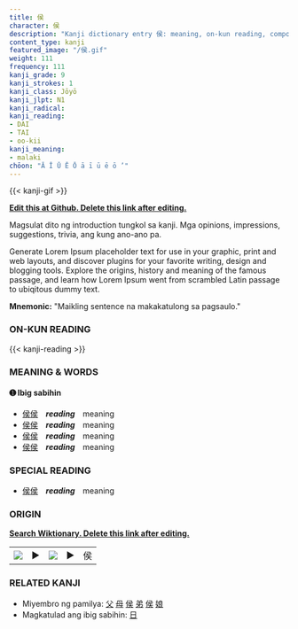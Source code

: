 ```yaml
---
title: 侯
character: 侯
description: "Kanji dictionary entry 侯: meaning, on-kun reading, compounds, origin, related kanji"
content_type: kanji
featured_image: "/侯.gif"
weight: 111
frequency: 111
kanji_grade: 9
kanji_strokes: 1
kanji_class: Jōyō
kanji_jlpt: N1
kanji_radical: 
kanji_reading: 
- DAI
- TAI
- oo-kii
kanji_meaning:
- malaki
chōon: "Ā Ī Ū Ē Ō ā ī ū ē ō ’"
---
```

[//]: # (Don't edit the line below. Kanji animated GIF code is automatically generated.)
{{< kanji-gif >}}

[//]: # (Edit below this line.)

**[Edit this at Github. Delete this link after editing.](https://github.com/tim0g/tim/tree/main/content/kanji/侯/index.md)**

Magsulat dito ng introduction tungkol sa kanji. Mga opinions, impressions, suggestions, trivia, ang kung ano-ano pa.

Generate Lorem Ipsum placeholder text for use in your graphic, print and web layouts, and discover plugins for your favorite writing, design and blogging tools. Explore the origins, history and meaning of the famous passage, and learn how Lorem Ipsum went from scrambled Latin passage to ubiqitous dummy text.
 
**Mnemonic:** "Maikling sentence na makakatulong sa pagsaulo."

### ON-KUN READING

[//]: # (Don't edit the line below. ON-KUN READING code is automatically generated.)
{{< kanji-reading >}}

### MEANING & WORDS

#### ➊ **Ibig sabihin**
  - [侯](../侯)[侯](../侯)　***reading***　meaning
  - [侯](../侯)[侯](../侯)　***reading***　meaning
  - [侯](../侯)[侯](../侯)　***reading***　meaning
  - [侯](../侯)[侯](../侯)　***reading***　meaning

### SPECIAL READING
  - [侯](../侯)[侯](../侯)　***reading***　meaning

### ORIGIN

**[Search Wiktionary. Delete this link after editing.](https://wiktionary.org/wiki/侯)**
<table class="kanji-table"><tr><td>
<img src="60px-侯-bronze.svg.png">
</td><td>▶</td><td>
<img src="60px-侯-oracle.svg.png">
</td><td>▶</td>
<td class="kanji-origin">侯</td>
</tr></table>

### RELATED KANJI
- Miyembro ng pamilya: [父](../父) [母](../母) [侯](../侯) [弟](../弟) [侯](../侯) [娘](../娘)
- Magkatulad ang ibig sabihin: [日](../日)
